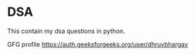 # DSA
This contain my dsa questions in python.



GFG profile
https://auth.geeksforgeeks.org/user/dhruvbhargav
